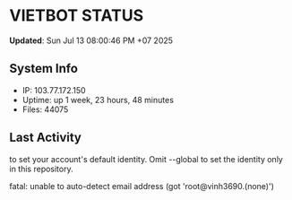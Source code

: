 # VIETBOT STATUS
**Updated**: Sun Jul 13 08:00:46 PM +07 2025

## System Info
- IP: 103.77.172.150
- Uptime: up 1 week, 23 hours, 48 minutes
- Files: 44075

## Last Activity

to set your account's default identity.
Omit --global to set the identity only in this repository.

fatal: unable to auto-detect email address (got 'root@vinh3690.(none)')
